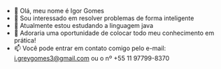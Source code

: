 - 👋 Olá, meu nome é Igor Gomes
- 👀 Sou interessado em resolver problemas de forma inteligente
- 🌱 Atualmente estou estudando a linguagem java
- 💞️ Adoraria uma oportunidade de colocar todo meu conhecimento em prática!
- 📫 Você pode entrar em contato comigo pelo e-mail: i.greygomes3@gmail.com ou o nº +55 11 97799-8370

